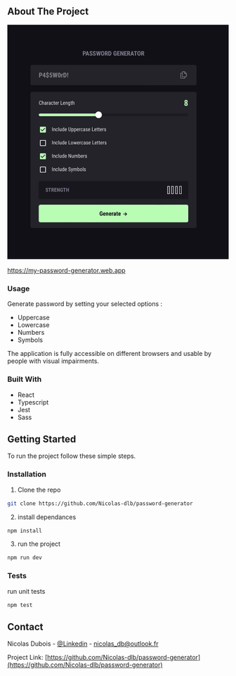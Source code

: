 <!-- ABOUT THE PROJECT -->

## About The Project

[![password-generator][preview]](https://my-password-generator.web.app)

https://my-password-generator.web.app

### Usage

Generate password by setting your selected options :

- Uppercase
- Lowercase
- Numbers
- Symbols

The application is fully accessible on different browsers and usable by people with visual impairments.

### Built With

- React
- Typescript
- Jest
- Sass

<!-- GETTING STARTED -->

## Getting Started

To run the project follow these simple steps.

### Installation

1. Clone the repo

```sh
git clone https://github.com/Nicolas-dlb/password-generator
```

2. install dependances

```sh
npm install
```

3. run the project

```sh
npm run dev
```

### Tests

run unit tests

```sh
npm test
```

<!-- CONTACT -->

## Contact

Nicolas Dubois - [@Linkedin](https://www.linkedin.com/in/nicolasdlb) - nicolas_db@outlook.fr

Project Link: [https://github.com/Nicolas-dlb/password-generator](https://github.com/Nicolas-dlb/password-generator)

<!-- MARKDOWN LINKS & IMAGES -->
<!-- https://www.markdownguide.org/basic-syntax/#reference-style-links -->

[linkedin-url]: https://www.linkedin.com/in/nicolasdlb
[preview]: ./src/assets/preview.png
